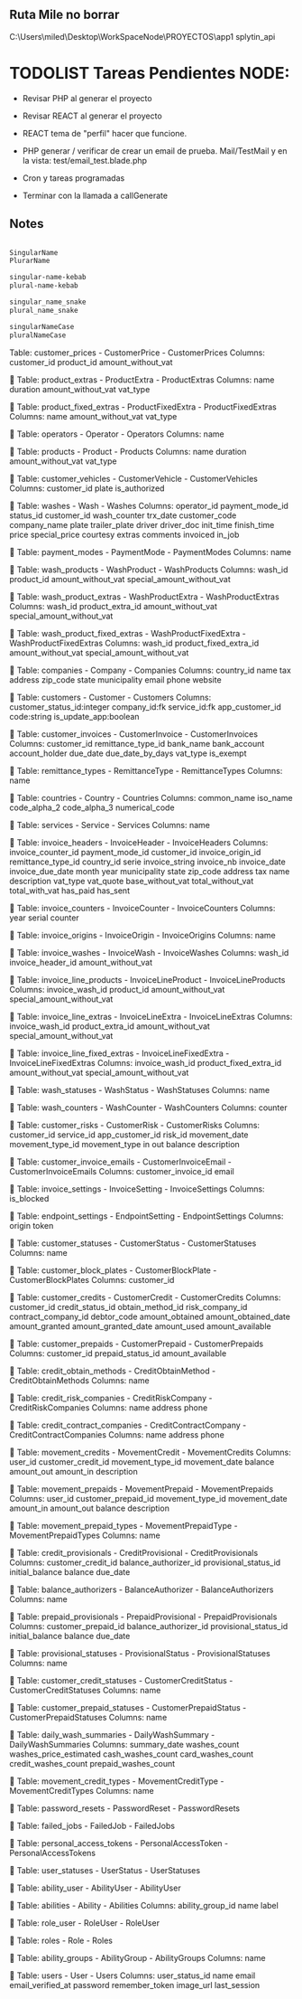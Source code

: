 ## Ruta Mile no borrar

C:\Users\miled\Desktop\WorkSpaceNode\PROYECTOS\app1
splytin_api



# TODOLIST Tareas Pendientes NODE:

- Revisar PHP al generar el proyecto
- Revisar REACT al generar el proyecto
- REACT tema de "perfil" hacer que funcione.


- PHP generar / verificar de crear un email de prueba. Mail/TestMail y en la vista: test/email_test.blade.php
- Cron y tareas programadas
- Terminar con la llamada a callGenerate





## Notes

```sh

SingularName 
PlurarName

singular-name-kebab
plural-name-kebab

singular_name_snake
plural_name_snake

singularNameCase
pluralNameCase


```




Table: customer_prices - CustomerPrice - CustomerPrices
Columns: customer_id product_id amount_without_vat 
 
📄 Table: product_extras - ProductExtra - ProductExtras
Columns: name duration amount_without_vat vat_type 
 
📄 Table: product_fixed_extras - ProductFixedExtra - ProductFixedExtras
Columns: name amount_without_vat vat_type 
 
📄 Table: operators - Operator - Operators
Columns: name 
 
📄 Table: products - Product - Products
Columns: name duration amount_without_vat vat_type 
 
📄 Table: customer_vehicles - CustomerVehicle - CustomerVehicles
Columns: customer_id plate is_authorized 
 
📄 Table: washes - Wash - Washes
Columns: operator_id payment_mode_id status_id customer_id wash_counter trx_date customer_code company_name plate trailer_plate driver driver_doc init_time finish_time price special_price courtesy extras comments invoiced in_job 
 
📄 Table: payment_modes - PaymentMode - PaymentModes
Columns: name 
 
📄 Table: wash_products - WashProduct - WashProducts
Columns: wash_id product_id amount_without_vat special_amount_without_vat 
 
📄 Table: wash_product_extras - WashProductExtra - WashProductExtras
Columns: wash_id product_extra_id amount_without_vat special_amount_without_vat 
 
📄 Table: wash_product_fixed_extras - WashProductFixedExtra - WashProductFixedExtras
Columns: wash_id product_fixed_extra_id amount_without_vat special_amount_without_vat 
 
📄 Table: companies - Company - Companies
Columns: country_id name tax address zip_code state municipality email phone website 
 
📄 Table: customers - Customer - Customers
Columns: customer_status_id:integer company_id:fk service_id:fk app_customer_id code:string is_update_app:boolean 
 
📄 Table: customer_invoices - CustomerInvoice - CustomerInvoices
Columns: customer_id remittance_type_id bank_name bank_account account_holder due_date due_date_by_days vat_type is_exempt 
 
📄 Table: remittance_types - RemittanceType - RemittanceTypes
Columns: name 
 
📄 Table: countries - Country - Countries
Columns: common_name iso_name code_alpha_2 code_alpha_3 numerical_code 
 
📄 Table: services - Service - Services
Columns: name 
 
📄 Table: invoice_headers - InvoiceHeader - InvoiceHeaders
Columns: invoice_counter_id payment_mode_id customer_id invoice_origin_id remittance_type_id country_id serie invoice_string invoice_nb invoice_date invoice_due_date month year municipality state zip_code address tax name description vat_type vat_quote base_without_vat total_without_vat total_with_vat has_paid has_sent 
 
📄 Table: invoice_counters - InvoiceCounter - InvoiceCounters
Columns: year serial counter 
 
📄 Table: invoice_origins - InvoiceOrigin - InvoiceOrigins
Columns: name 
 
📄 Table: invoice_washes - InvoiceWash - InvoiceWashes
Columns: wash_id invoice_header_id amount_without_vat 
 
📄 Table: invoice_line_products - InvoiceLineProduct - InvoiceLineProducts
Columns: invoice_wash_id product_id amount_without_vat special_amount_without_vat 
 
📄 Table: invoice_line_extras - InvoiceLineExtra - InvoiceLineExtras
Columns: invoice_wash_id product_extra_id amount_without_vat special_amount_without_vat 
 
📄 Table: invoice_line_fixed_extras - InvoiceLineFixedExtra - InvoiceLineFixedExtras
Columns: invoice_wash_id product_fixed_extra_id amount_without_vat special_amount_without_vat 
 
📄 Table: wash_statuses - WashStatus - WashStatuses
Columns: name 
 
📄 Table: wash_counters - WashCounter - WashCounters
Columns: counter 
 
📄 Table: customer_risks - CustomerRisk - CustomerRisks
Columns: customer_id service_id app_customer_id risk_id movement_date movement_type_id movement_type in out balance description 
 
📄 Table: customer_invoice_emails - CustomerInvoiceEmail - CustomerInvoiceEmails
Columns: customer_invoice_id email 
 
📄 Table: invoice_settings - InvoiceSetting - InvoiceSettings
Columns: is_blocked 
 
📄 Table: endpoint_settings - EndpointSetting - EndpointSettings
Columns: origin token 
 
📄 Table: customer_statuses - CustomerStatus - CustomerStatuses
Columns: name 
 
📄 Table: customer_block_plates - CustomerBlockPlate - CustomerBlockPlates
Columns: customer_id 
 
📄 Table: customer_credits - CustomerCredit - CustomerCredits
Columns: customer_id credit_status_id obtain_method_id risk_company_id contract_company_id debtor_code amount_obtained amount_obtained_date amount_granted amount_granted_date amount_used amount_available 
 
📄 Table: customer_prepaids - CustomerPrepaid - CustomerPrepaids
Columns: customer_id prepaid_status_id amount_available 
 
📄 Table: credit_obtain_methods - CreditObtainMethod - CreditObtainMethods
Columns: name 
 
📄 Table: credit_risk_companies - CreditRiskCompany - CreditRiskCompanies
Columns: name address phone 
 
📄 Table: credit_contract_companies - CreditContractCompany - CreditContractCompanies
Columns: name address phone 
 
📄 Table: movement_credits - MovementCredit - MovementCredits
Columns: user_id customer_credit_id movement_type_id movement_date balance amount_out amount_in description 
 
📄 Table: movement_prepaids - MovementPrepaid - MovementPrepaids
Columns: user_id customer_prepaid_id movement_type_id movement_date amount_in amount_out balance description 
 
📄 Table: movement_prepaid_types - MovementPrepaidType - MovementPrepaidTypes
Columns: name 
 
📄 Table: credit_provisionals - CreditProvisional - CreditProvisionals
Columns: customer_credit_id balance_authorizer_id provisional_status_id initial_balance balance due_date 
 
📄 Table: balance_authorizers - BalanceAuthorizer - BalanceAuthorizers
Columns: name 
 
📄 Table: prepaid_provisionals - PrepaidProvisional - PrepaidProvisionals
Columns: customer_prepaid_id balance_authorizer_id provisional_status_id initial_balance balance due_date 
 
📄 Table: provisional_statuses - ProvisionalStatus - ProvisionalStatuses
Columns: name 
 
📄 Table: customer_credit_statuses - CustomerCreditStatus - CustomerCreditStatuses
Columns: name 
 
📄 Table: customer_prepaid_statuses - CustomerPrepaidStatus - CustomerPrepaidStatuses
Columns: name 
 
📄 Table: daily_wash_summaries - DailyWashSummary - DailyWashSummaries
Columns: summary_date washes_count washes_price_estimated cash_washes_count card_washes_count credit_washes_count prepaid_washes_count 
 
📄 Table: movement_credit_types - MovementCreditType - MovementCreditTypes
Columns: name 
 

📄 Table: password_resets - PasswordReset - PasswordResets
 
📄 Table: failed_jobs - FailedJob - FailedJobs
 
📄 Table: personal_access_tokens - PersonalAccessToken - PersonalAccessTokens
 
📄 Table: user_statuses - UserStatus - UserStatuses
 
📄 Table: ability_user - AbilityUser - AbilityUser
 
📄 Table: abilities - Ability - Abilities
Columns: ability_group_id name label 
 
📄 Table: role_user - RoleUser - RoleUser
 
📄 Table: roles - Role - Roles
 
📄 Table: ability_groups - AbilityGroup - AbilityGroups
Columns: name 
 
📄 Table: users - User - Users
Columns: user_status_id name email email_verified_at password remember_token image_url last_session 